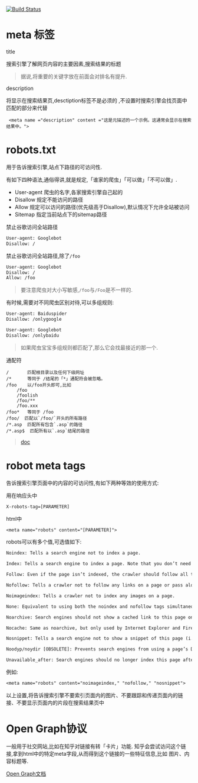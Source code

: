 
[![Build Status](https://travis-ci.org/light0x00/gc-shop-api.svg?branch=master)](https://travis-ci.org/light0x00/gc-shop-api)


# meta 标签

title  

搜索引擎了解网页内容的主要因素,搜索结果的标题

> 据说,将重要的关键字放在前面会对排名有提升.

description

将显示在搜索结果页,desctiption标签不是必须的 ,不设置时搜索引擎会找页面中匹配的部分来代替

```
 <meta name ="description" content ="这是元描述的一个示例。这通常会显示在搜索结果中。">
```


# robots.txt

用于告诉搜索引擎,站点下路径的可访问性.

有如下四种语法,通俗得讲,就是规定,「谁家的爬虫」「可以做」「不可以做」.

- User-agent  爬虫的名字,各家搜索引擎自己起的
- Disallow    规定不能访问的路径
- Allow       规定可以访问的路径(优先级高于Disallow),默认情况下允许全站被访问
- Sitemap   指定当前站点下的sitemap路径

禁止谷歌访问全站路径

```txt
User-agent: Googlebot
Disallow: /
```

禁止谷歌访问全站路径,除了`/foo`

```txt
User-agent: Googlebot
Disallow: /
Allow: /foo
```

> 要注意爬虫对大小写敏感,`/foo`与`/Foo`是不一样的.

有时候,需要对不同爬虫区别对待,可以多组规则:

```txt
User-agent: Baiduspider
Disallow: /onlygoogle

User-agent: Googlebot
Disallow: /onlybaidu
```

> 如果爬虫宝宝多组规则都匹配了,那么它会找最接近的那一个.

通配符


```
/	    匹配根目录以及任何下级网址
/*	    等同于 /结尾的「*」通配符会被忽略。
/foo    以/foo开头即可,比如
    /foo
    /foolish
    /foo/**     
    /foo.xxx
/foo*   等同于 /foo
/foo/  匹配以`/foo/`开头的所有路径
/*.asp  匹配所有包含`.asp`的路径
/*.asp$  匹配所有以`.asp`结尾的路径
```

> [doc](https://developers.google.com/search/reference/robots_txt)


# robot meta tags

告诉搜索引擎页面中的内容的可访问性,有如下两种等效的使用方式:

用在响应头中

```txt
X-robots-tag=[PARAMETER]
```

html中

```txt
<meta name="robots" content="[PARAMETER]">
```

robots可以有多个值,可选值如下:

```txt
Noindex: Tells a search engine not to index a page.

Index: Tells a search engine to index a page. Note that you don’t need to add this meta tag; it’s the default.

Follow: Even if the page isn’t indexed, the crawler should follow all the links on a page and pass equity to the linked pages.

Nofollow: Tells a crawler not to follow any links on a page or pass along any link equity.

Noimageindex: Tells a crawler not to index any images on a page.

None: Equivalent to using both the noindex and nofollow tags simultaneously.

Noarchive: Search engines should not show a cached link to this page on a SERP.

Nocache: Same as noarchive, but only used by Internet Explorer and Firefox.

Nosnippet: Tells a search engine not to show a snippet of this page (i.e. meta description) of this page on a SERP.

Noodyp/noydir [OBSOLETE]: Prevents search engines from using a page’s DMOZ description as the SERP snippet for this page. However, DMOZ was retired in early 2017, making this tag obsolete.

Unavailable_after: Search engines should no longer index this page after a particular date.
```

例如:

```txt
<meta name="robots" content="noimageindex," "nofollow," "nosnippet">
```

以上设置,将告诉搜索引擎不要索引页面内的图片、不要跟踪和传递页面内的链接、不要显示页面内的片段在搜索结果页中

# Open Graph协议

一般用于社交网站,比如在知乎对链接有转「卡片」功能. 知乎会尝试访问这个链接,拿到html中的特定meta字段,从而得到这个链接的一些特征信息,比如 图片、内容标题等.

[Open Graph文档](https://ogp.me/)